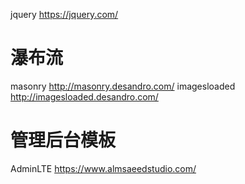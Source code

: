 jquery 		https://jquery.com/

瀑布流
========
masonry		http://masonry.desandro.com/
imagesloaded	http://imagesloaded.desandro.com/

管理后台模板
=======
AdminLTE    https://www.almsaeedstudio.com/

